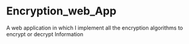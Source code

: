 # Encryption_web_App
A web application in which I implement all the encryption algorithms to encrypt or decrypt Information
